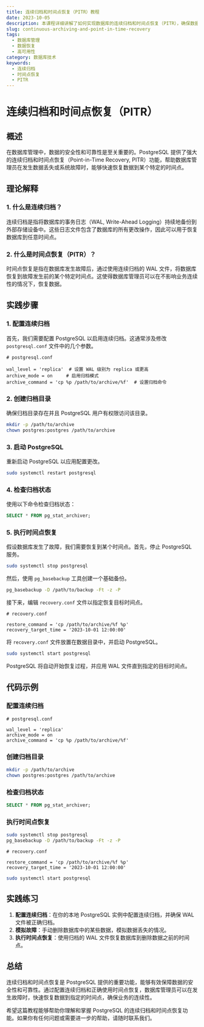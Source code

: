 ```yaml
---
title: 连续归档和时间点恢复（PITR）教程
date: 2023-10-05
description: 本课程详细讲解了如何实现数据库的连续归档和时间点恢复（PITR），确保数据安全和业务连续性。
slug: continuous-archiving-and-point-in-time-recovery
tags:
  - 数据库管理
  - 数据恢复
  - 高可用性
category: 数据库技术
keywords:
  - 连续归档
  - 时间点恢复
  - PITR
---
```


# 连续归档和时间点恢复（PITR）

## 概述

在数据库管理中，数据的安全性和可靠性是至关重要的。PostgreSQL 提供了强大的连续归档和时间点恢复（Point-in-Time Recovery, PITR）功能，帮助数据库管理员在发生数据丢失或系统故障时，能够快速恢复数据到某个特定的时间点。

## 理论解释

### 1. 什么是连续归档？

连续归档是指将数据库的事务日志（WAL, Write-Ahead Logging）持续地备份到外部存储设备中。这些日志文件包含了数据库的所有更改操作，因此可以用于恢复数据库到任意时间点。

### 2. 什么是时间点恢复（PITR）？

时间点恢复是指在数据库发生故障后，通过使用连续归档的 WAL 文件，将数据库恢复到故障发生前的某个特定时间点。这使得数据库管理员可以在不影响业务连续性的情况下，恢复数据。

## 实践步骤

### 1. 配置连续归档

首先，我们需要配置 PostgreSQL 以启用连续归档。这通常涉及修改 `postgresql.conf` 文件中的几个参数。

```plaintext
# postgresql.conf

wal_level = 'replica'  # 设置 WAL 级别为 replica 或更高
archive_mode = on     # 启用归档模式
archive_command = 'cp %p /path/to/archive/%f'  # 设置归档命令
```

### 2. 创建归档目录

确保归档目录存在并且 PostgreSQL 用户有权限访问该目录。

```bash
mkdir -p /path/to/archive
chown postgres:postgres /path/to/archive
```

### 3. 启动 PostgreSQL

重新启动 PostgreSQL 以应用配置更改。

```bash
sudo systemctl restart postgresql
```

### 4. 检查归档状态

使用以下命令检查归档状态：

```sql
SELECT * FROM pg_stat_archiver;
```

### 5. 执行时间点恢复

假设数据库发生了故障，我们需要恢复到某个时间点。首先，停止 PostgreSQL 服务。

```bash
sudo systemctl stop postgresql
```

然后，使用 `pg_basebackup` 工具创建一个基础备份。

```bash
pg_basebackup -D /path/to/backup -Ft -z -P
```

接下来，编辑 `recovery.conf` 文件以指定恢复目标时间点。

```plaintext
# recovery.conf

restore_command = 'cp /path/to/archive/%f %p'
recovery_target_time = '2023-10-01 12:00:00'
```

将 `recovery.conf` 文件放置在数据目录中，并启动 PostgreSQL。

```bash
sudo systemctl start postgresql
```

PostgreSQL 将自动开始恢复过程，并应用 WAL 文件直到指定的目标时间点。

## 代码示例

### 配置连续归档

```plaintext
# postgresql.conf

wal_level = 'replica'
archive_mode = on
archive_command = 'cp %p /path/to/archive/%f'
```

### 创建归档目录

```bash
mkdir -p /path/to/archive
chown postgres:postgres /path/to/archive
```

### 检查归档状态

```sql
SELECT * FROM pg_stat_archiver;
```

### 执行时间点恢复

```bash
sudo systemctl stop postgresql
pg_basebackup -D /path/to/backup -Ft -z -P
```

```plaintext
# recovery.conf

restore_command = 'cp /path/to/archive/%f %p'
recovery_target_time = '2023-10-01 12:00:00'
```

```bash
sudo systemctl start postgresql
```

## 实践练习

1. **配置连续归档**：在你的本地 PostgreSQL 实例中配置连续归档，并确保 WAL 文件被正确归档。
2. **模拟故障**：手动删除数据库中的某些数据，模拟数据丢失的情况。
3. **执行时间点恢复**：使用归档的 WAL 文件恢复数据库到删除数据之前的时间点。

## 总结

连续归档和时间点恢复是 PostgreSQL 提供的重要功能，能够有效保障数据的安全性和可靠性。通过配置连续归档和正确使用时间点恢复，数据库管理员可以在发生故障时，快速恢复数据到指定的时间点，确保业务的连续性。

希望这篇教程能够帮助你理解和掌握 PostgreSQL 的连续归档和时间点恢复功能。如果你有任何问题或需要进一步的帮助，请随时联系我们。